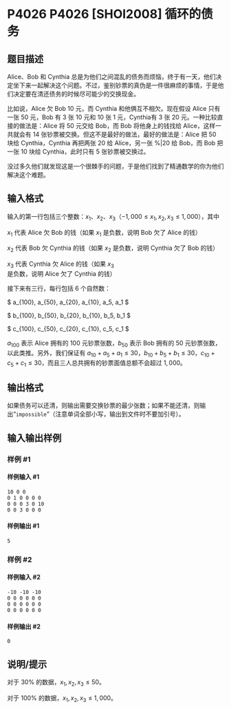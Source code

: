 # P4026 P4026 [SHOI2008] 循环的债务

## 题目描述

Alice、Bob 和 Cynthia 总是为他们之间混乱的债务而烦恼，终于有一天，他们决定坐下来一起解决这个问题。不过，鉴别钞票的真伪是一件很麻烦的事情，于是他们决定要在清还债务的时候尽可能少的交换现金。

比如说，Alice 欠 Bob $10$ 元，而 Cynthia 和他俩互不相欠。现在假设 Alice 只有一张 $50$ 元，Bob 有 3 张 $10$ 元和 10 张 $1$ 元，Cynthia有 3 张 $20$ 元。一种比较直接的做法是：Alice 将 $50$ 元交给 Bob，而 Bob 将他身上的钱找给 Alice，这样一共就会有 14 张钞票被交换。但这不是最好的做法，最好的做法是：Alice 把 $50$ 块给 Cynthia，Cynthia 再把两张 $20$ 给 Alice，另一张 %|$20$ 给 Bob，而 Bob 把一张 $10$ 块给 Cynthia，此时只有 5 张钞票被交换过。

没过多久他们就发现这是一个很棘手的问题，于是他们找到了精通数学的你为他们解决这个难题。

## 输入格式

输入的第一行包括三个整数：$x_1$、$x_2$、$x_3$（$-1,000 \le x_1, x_2, x_3 \le 1,000$），其中

$x_1$ 代表 Alice 欠 Bob 的钱（如果 $x_1$ 是负数，说明 Bob 欠了 Alice 的钱）

$x_2$ 代表 Bob 欠 Cynthia 的钱（如果 $x_2$ 是负数，说明 Cynthia 欠了 Bob 的钱）

$x_3$ 代表 Cynthia 欠 Alice 的钱（如果 $x_3$ 是负数，说明 Alice 欠了 Cynthia 的钱）

接下来有三行，每行包括 6 个自然数：

$
a_{100}, a_{50}, a_{20}, a_{10}, a_5, a_1
$

$
b_{100}, b_{50}, b_{20}, b_{10}, b_5, b_1
$

$
c_{100}, c_{50}, c_{20}, c_{10}, c_5, c_1
$

$a_{100}$ 表示 Alice 拥有的 100 元钞票张数，$b_{50}$ 表示 Bob 拥有的 50 元钞票张数，以此类推。另外，我们保证有 $a_{10} + a_5 + a_1 \le 30$，$b_{10} + b_5 + b_1 \le 30$，$c_{10} + c_5 + c_1 \le 30$，而且三人总共拥有的钞票面值总额不会超过 $1,000$。

## 输出格式

如果债务可以还清，则输出需要交换钞票的最少张数；如果不能还清，则输出“```impossible```”（注意单词全部小写，输出到文件时不要加引号）。

## 输入输出样例

### 样例 #1

#### 样例输入 #1

```
10 0 0
0 1 0 0 0 0
0 0 0 3 0 10
0 0 3 0 0 0
```

#### 样例输出 #1

```
5
```

### 样例 #2

#### 样例输入 #2

```
-10 -10 -10
0 0 0 0 0 0
0 0 0 0 0 0
0 0 0 0 0 0
```

#### 样例输出 #2

```
0
```

## 说明/提示

对于 $30\%$ 的数据，$x_1, x_2, x_3 \le 50$。

对于 $100\%$ 的数据，$x_1, x_2, x_3 \le 1,000$。
